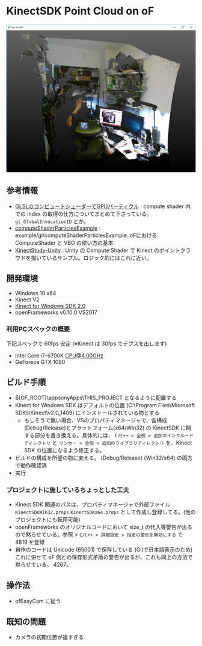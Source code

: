 ﻿# KinectSDK Point Cloud on oF

![index](index.jpg)

## 参考情報

- [GLSLのコンピュートシェーダーでGPUパーティクル](http://hmgmmsa.hatenablog.com/entry/2017/05/05/041200) : compute shader 内での index の取得の仕方についてまとめて下さっている。 `gl_GlobalInvocationID` とか。
- [computeShaderParticlesExample](https://github.com/openframeworks/openFrameworks/tree/master/examples/gl/computeShaderParticlesExample) : example/gl/computeShaderParticlesExample. oFにおけるComputeShader と VBO の使い方の基本
- [KinectStudy-Unity](https://github.com/sugi-cho/KinectStudy-Unity) : Unity の Compute Shader で Kinect のポイントクラウドを描いているサンプル。ロジック的にはこれに近い。

## 開発環境

- Windows 10 x64
- Kinect V2
- [Kinect for Windows SDK 2.0](https://www.microsoft.com/en-us/download/details.aspx?id=44561)
- openFrameworks v0.10.0 VS2017

### 利用PCスペックの概要

下記スペックで 60fps 安定 (※Kinect は 30fps でデプスを出します)

- Intel Core i7-6700K CPU@4.00GHz
- GeForece GTX 1080

## ビルド手順

- $(OF_ROOT)\apps\myApps\THIS_PROJECT となるように配置する
- Kinect for Windows SDK はデフォルトの位置 (C:\Program Files\Microsoft SDKs\Kinect\v2.0_1409) にインストールされている物とする
  - もしそうで無い場合、VSのプロパティマネージャで、各構成(Debug/Release)とプラットフォーム(x64/Win32) の KinectSDK に関する部分を書き換える。具体的には、 `C/C++ > 全般 > 追加のインクルードディレクトリ` と `リンカー > 全般 > 追加のライブラリディレクトリ` を、Kinect SDK の位置になるよう修正する。
- ビルドの構成を所望の物に変える。 (Debug/Release) (Win32/x64) の両方で動作確認済
- 実行

### プロジェクトに施しているちょっとした工夫

- Kinect SDK 関連のパスは、プロパティマネージャで外部ファイル `KinectSDKWin32.props` `KinectSDKx64.props` として作成し登録してる。(他のプロジェクトにも転用可能)
- openFrameworks のオリジナルコードにおいて size_t の代入等警告が出るので黙らせている。参照 > `C/C++ > 詳細設定 > 指定の警告を無効にする` で 4819 を登録
- 自作のコードは Unicode (65001) で保存している (Gitで日本語表示のため) これに併せて oF 側との保存形式矛盾の警告が出るが、これも同上の方法で黙らせている。 4267。

## 操作法

- ofEasyCam に従う

## 既知の問題

- カメラの初期位置が遠すぎる